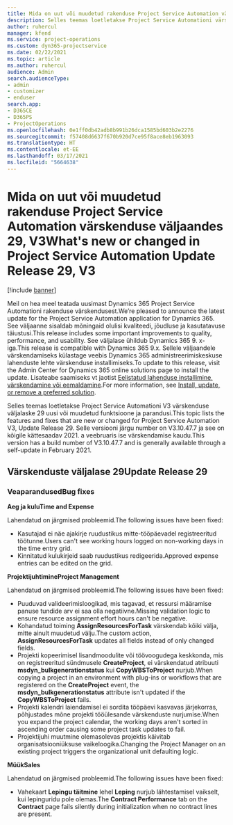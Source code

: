 ```yaml
---
title: Mida on uut või muudetud rakenduse Project Service Automation värskenduse väljaandes 29, V3
description: Selles teemas loetletakse Project Service Automationi värskenduse väljalaske 29, V3 saadaolevaid funktsioone ja parandusi.
author: ruhercul
manager: kfend
ms.service: project-operations
ms.custom: dyn365-projectservice
ms.date: 02/22/2021
ms.topic: article
ms.author: ruhercul
audience: Admin
search.audienceType:
- admin
- customizer
- enduser
search.app:
- D365CE
- D365PS
- ProjectOperations
ms.openlocfilehash: 0e1ff0db42adb8b991b26dca1585bd603b2e2276
ms.sourcegitcommit: f57408d6637f670b920d7ce95f8ace8eb1963093
ms.translationtype: HT
ms.contentlocale: et-EE
ms.lasthandoff: 03/17/2021
ms.locfileid: "5664638"
---
```

# <a name="whats-new-or-changed-in-project-service-automation-update-release-29-v3"></a><span data-ttu-id="4368c-103">Mida on uut või muudetud rakenduse Project Service Automation värskenduse väljaandes 29, V3</span><span class="sxs-lookup"><span data-stu-id="4368c-103">What's new or changed in Project Service Automation Update Release 29, V3</span></span>

[!include [banner](../includes/psa-now-project-operations.md)]

<span data-ttu-id="4368c-104">Meil on hea meel teatada uusimast Dynamics 365 Project Service Automationi rakenduse värskendusest.</span><span class="sxs-lookup"><span data-stu-id="4368c-104">We’re pleased to announce the latest update for the Project Service Automation application for Dynamics 365.</span></span> <span data-ttu-id="4368c-105">See väljaanne sisaldab mõningaid olulisi kvaliteedi, jõudluse ja kasutatavuse täiustusi.</span><span class="sxs-lookup"><span data-stu-id="4368c-105">This release includes some important improvements to quality, performance, and usability.</span></span> <span data-ttu-id="4368c-106">See väljalase ühildub Dynamics 365 9. x-iga.</span><span class="sxs-lookup"><span data-stu-id="4368c-106">This release is compatible with Dynamics 365 9.x.</span></span> <span data-ttu-id="4368c-107">Sellele väljaandele värskendamiseks külastage veebis Dynamics 365 administreerimiskeskuse lahenduste lehte värskenduse installimiseks.</span><span class="sxs-lookup"><span data-stu-id="4368c-107">To update to this release, visit the Admin Center for Dynamics 365 online solutions page to install the update.</span></span> <span data-ttu-id="4368c-108">Lisateabe saamiseks vt jaotist [Eelistatud lahenduse installimine, värskendamine või eemaldamine](https://docs.microsoft.com/power-platform/admin/install-remove-preferred-solution).</span><span class="sxs-lookup"><span data-stu-id="4368c-108">For more information, see [Install, update, or remove a preferred solution](https://docs.microsoft.com/power-platform/admin/install-remove-preferred-solution).</span></span>

<span data-ttu-id="4368c-109">Selles teemas loetletakse Project Service Automationi V3 värskenduse väljalaske 29 uusi või muudetud funktsioone ja parandusi.</span><span class="sxs-lookup"><span data-stu-id="4368c-109">This topic lists the features and fixes that are new or changed for Project Service Automation V3, Update Release 29.</span></span> <span data-ttu-id="4368c-110">Selle versiooni järgu number on V3.10.47.7 ja see on kõigile kättesaadav 2021. a veebruaris ise värskendamise kaudu.</span><span class="sxs-lookup"><span data-stu-id="4368c-110">This version has a build number of V3.10.47.7 and is generally available through a self-update in February 2021.</span></span>

## <a name="update-release-29"></a><span data-ttu-id="4368c-111">Värskenduste väljalase 29</span><span class="sxs-lookup"><span data-stu-id="4368c-111">Update Release 29</span></span>

### <a name="bug-fixes"></a><span data-ttu-id="4368c-112">Veaparandused</span><span class="sxs-lookup"><span data-stu-id="4368c-112">Bug fixes</span></span>

<span data-ttu-id="4368c-113">**Aeg ja kulu**</span><span class="sxs-lookup"><span data-stu-id="4368c-113">**Time and Expense**</span></span>

<span data-ttu-id="4368c-114">Lahendatud on järgmised probleemid.</span><span class="sxs-lookup"><span data-stu-id="4368c-114">The following issues have been fixed:</span></span>

- <span data-ttu-id="4368c-115">Kasutajad ei näe ajakirje ruudustikus mitte-tööpäevadel registreeritud töötunne.</span><span class="sxs-lookup"><span data-stu-id="4368c-115">Users can't see working hours logged on non-working days in the time entry grid.</span></span>
- <span data-ttu-id="4368c-116">Kinnitatud kulukirjeid saab ruudustikus redigeerida.</span><span class="sxs-lookup"><span data-stu-id="4368c-116">Approved expense entries can be edited on the grid.</span></span>

<span data-ttu-id="4368c-117">**Projektijuhtimine**</span><span class="sxs-lookup"><span data-stu-id="4368c-117">**Project Management**</span></span>

<span data-ttu-id="4368c-118">Lahendatud on järgmised probleemid.</span><span class="sxs-lookup"><span data-stu-id="4368c-118">The following issues have been fixed:</span></span>

- <span data-ttu-id="4368c-119">Puuduvad valideerimisloogikad, mis tagavad, et ressursi määramise panuse tundide arv ei saa olla negatiivne.</span><span class="sxs-lookup"><span data-stu-id="4368c-119">Missing validation logic to ensure resource assignment effort hours can't be negative.</span></span>
- <span data-ttu-id="4368c-120">Kohandatud toiming **AssignResourcesForTask** värskendab kõiki välja, mitte ainult muudetud välju.</span><span class="sxs-lookup"><span data-stu-id="4368c-120">The custom action, **AssignResourcesForTask** updates all fields instead of only changed fields.</span></span>
- <span data-ttu-id="4368c-121">Projekti kopeerimisel lisandmoodulite või töövoogudega keskkonda, mis on registreeritud sündmusele **CreateProject**, ei värskendatud atribuuti **msdyn_bulkgenerationstatus** kui **CopyWBSToProject** nurjub.</span><span class="sxs-lookup"><span data-stu-id="4368c-121">When copying a project in an environment with plug-ins or workflows that are registered on the **CreateProject** event, the **msdyn_bulkgenerationstatus** attribute isn't updated if the **CopyWBSToProject** fails.</span></span>
- <span data-ttu-id="4368c-122">Projekti kalendri laiendamisel ei sordita tööpäevi kasvavas järjekorras, põhjustades mõne projekti tööülesande värskenduste nurjumise.</span><span class="sxs-lookup"><span data-stu-id="4368c-122">When you expand the project calendar, the working days aren't sorted in ascending order causing some project task updates to fail.</span></span>
- <span data-ttu-id="4368c-123">Projektijuhi muutmine olemasolevas projektis käivitab organisatsiooniüksuse vaikeloogika.</span><span class="sxs-lookup"><span data-stu-id="4368c-123">Changing the Project Manager on an existing project triggers the organizational unit defaulting logic.</span></span>

<span data-ttu-id="4368c-124">**Müük**</span><span class="sxs-lookup"><span data-stu-id="4368c-124">**Sales**</span></span>

<span data-ttu-id="4368c-125">Lahendatud on järgmised probleemid.</span><span class="sxs-lookup"><span data-stu-id="4368c-125">The following issues have been fixed:</span></span>

- <span data-ttu-id="4368c-126">Vahekaart **Lepingu täitmine** lehel **Leping** nurjub lähtestamisel vaikselt, kui lepinguridu pole olemas.</span><span class="sxs-lookup"><span data-stu-id="4368c-126">The **Contract Performance** tab on the **Contract** page fails silently during initialization when no contract lines are present.</span></span>
